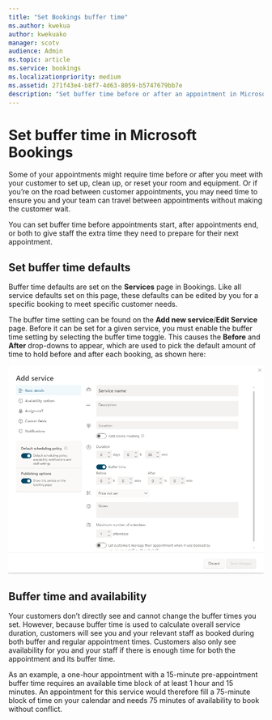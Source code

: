 ```yaml
---
title: "Set Bookings buffer time"
ms.author: kwekua
author: kwekuako
manager: scotv
audience: Admin
ms.topic: article
ms.service: bookings
ms.localizationpriority: medium
ms.assetid: 271f43e4-b8f7-4d63-8059-b5747679bb7e
description: "Set buffer time before or after an appointment in Microsoft Bookings to allow time for cleaning up or resetting equipment."
---
```


# Set buffer time in Microsoft Bookings

Some of your appointments might require time before or after you meet with your customer to set up, clean up, or reset your room and equipment. Or if you’re on the road between customer appointments, you may need time to ensure you and your team can travel between appointments without making the customer wait.

You can set buffer time before appointments start, after appointments end, or both to give staff the extra time they need to prepare for their next appointment.

## Set buffer time defaults

Buffer time defaults are set on the **Services** page in Bookings. Like all service defaults set on this page, these defaults can be edited by you for a specific booking to meet specific customer needs.

The buffer time setting can be found on the **Add new service**/**Edit Service** page. Before it can be set for a given service, you must enable the buffer time setting by selecting the buffer time toggle. This causes the **Before** and **After** drop-downs to appear, which are used to pick the default amount of time to hold before and after each booking, as shown here:

   ![Image of MS_Bookings_Service_BufferTime_Toggle_On.](../media//MS_Bookings_Service_BufferTime_Toggle_On.png)

<!--## Buffer time and appointment timing

To avoid confusion about when customers expect to meet with you, Bookings shows buffer time and actual appointment time (the time your customers expect to meet with you) on your calendar, and in email confirmations and reminders to relevant staff. For example, below is what you’d see in Bookings for an appointment with a customer that includes 15 minutes of pre-appointment buffer time.

Note that the event itself (on the left in the image below) shows lighter shading for the buffer time and darker shading for the actual customer appointment. The appointment call-out (which is opened when you select the event) specifically states that the appointment is from 9:00AM to 10:00AM with Katie Jordan and includes 15 minutes of buffer time before the appointment and 0 minutes after the appointment. Confirmations and reminders to staff similarly reference specific buffer and appointment time while the customer would only get confirmations and reminders that reference a 9:00AM to 10:00AM appointment time.

   ![Image of Bookings appointment call-out with buffer time showing.](../media/bookings-buffertime-callout.png)
-->

## Buffer time and availability

Your customers don’t directly see and cannot change the buffer times you set. However, because buffer time is used to calculate overall service duration, customers will see you and your relevant staff as booked during both buffer and regular appointment times. Customers also only see availability for you and your staff if there is enough time for both the appointment and its buffer time.

As an example, a one-hour appointment with a 15-minute pre-appointment buffer time requires an available time block of at least 1 hour and 15 minutes. An appointment for this service would therefore fill a 75-minute block of time on your calendar and needs 75 minutes of availability to book without conflict.

